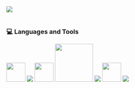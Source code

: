 
<div>

<img src="https://github-readme-stats.vercel.app/api?username=jao-victor&show_icons=true&hide_border=true">

<div/>
  
 <br>
  
<div>
  <h3> 💻 Languages and Tools </h3>
  <p>
    <img src="https://i.giphy.com/media/LMt9638dO8dftAjtco/200.webp"   width="50">
    <img src="https://img.icons8.com/color/48/000000/postgreesql.png"/>
    <img src="https://i.giphy.com/media/IdyAQJVN2kVPNUrojM/200.webp" width="50">
    <img src="https://media.giphy.com/media/kH1DBkPNyZPOk0BxrM/giphy.gif" width="100">
    <img src="https://img.icons8.com/nolan/64/java-coffee-cup-logo.png"/>
    <img src="https://cdn.icon-icons.com/icons2/1381/PNG/512/qt_94938.png" width="50" />
    <img src="https://img.icons8.com/color/48/000000/linux--v2.png"/>
 
    
</div> 
